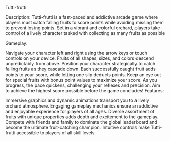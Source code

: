 Tutti-frutti

Description: Tutti-frutti is a fast-paced and addictive arcade game where players must catch falling fruits to score points while avoiding missing them to prevent losing points. Set in a vibrant and colorful orchard, players take control of a lively character tasked with collecting as many fruits as possible

Gameplay:

Navigate your character left and right using the arrow keys or touch controls on your device. Fruits of all shapes, sizes, and colors descend unpredictably from above. Position your character strategically to catch falling fruits as they cascade down. Each successfully caught fruit adds points to your score, while letting one slip deducts points. Keep an eye out for special fruits with bonus point values to maximize your score. As you progress, the pace quickens, challenging your reflexes and precision. Aim to achieve the highest score possible before the game concludes! Features:

Immersive graphics and dynamic animations transport you to a lively orchard atmosphere. Engaging gameplay mechanics ensure an addictive and enjoyable experience for players of all ages. Diverse assortment of fruits with unique properties adds depth and excitement to the gameplay. Compete with friends and family to dominate the global leaderboard and become the ultimate fruit-catching champion. Intuitive controls make Tutti-frutti accessible to players of all skill levels.
